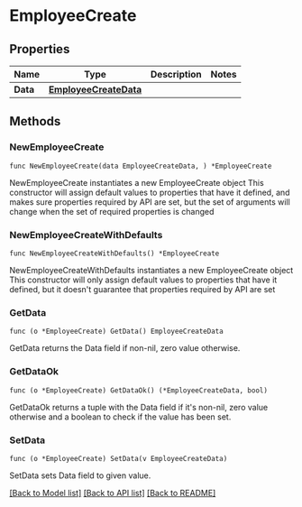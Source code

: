 # EmployeeCreate

## Properties

Name | Type | Description | Notes
------------ | ------------- | ------------- | -------------
**Data** | [**EmployeeCreateData**](EmployeeCreateData.md) |  | 

## Methods

### NewEmployeeCreate

`func NewEmployeeCreate(data EmployeeCreateData, ) *EmployeeCreate`

NewEmployeeCreate instantiates a new EmployeeCreate object
This constructor will assign default values to properties that have it defined,
and makes sure properties required by API are set, but the set of arguments
will change when the set of required properties is changed

### NewEmployeeCreateWithDefaults

`func NewEmployeeCreateWithDefaults() *EmployeeCreate`

NewEmployeeCreateWithDefaults instantiates a new EmployeeCreate object
This constructor will only assign default values to properties that have it defined,
but it doesn't guarantee that properties required by API are set

### GetData

`func (o *EmployeeCreate) GetData() EmployeeCreateData`

GetData returns the Data field if non-nil, zero value otherwise.

### GetDataOk

`func (o *EmployeeCreate) GetDataOk() (*EmployeeCreateData, bool)`

GetDataOk returns a tuple with the Data field if it's non-nil, zero value otherwise
and a boolean to check if the value has been set.

### SetData

`func (o *EmployeeCreate) SetData(v EmployeeCreateData)`

SetData sets Data field to given value.



[[Back to Model list]](../README.md#documentation-for-models) [[Back to API list]](../README.md#documentation-for-api-endpoints) [[Back to README]](../README.md)


